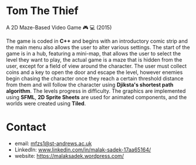 # Tom The Thief
A 2D Maze-Based Video Game 🎮 💻 (2015)

The game is coded in **C++** and begins with an introductory comic strip and the main menu also allows the user to alter various settings. The start of the game is in a hub, featuring a mini-map, that allows the user to select the level they want to play, the actual game is a maze that is hidden from the user, except for a field of view around the character. The user must collect coins and a key to open the door and escape the level, however enemies begin chasing the character once they reach a certain threshold distance from them and will follow the character using **Djiksta's shortest path algorithm**. The levels progress in difficulty. The graphics are implemented using **SFML**, **2D Sprite Sheets** are used for animated components, and the worlds were created using **Tiled**.

# Contact

* email: mfzs1@st-andrews.ac.uk
* LinkedIn: www.linkedin.com/in/malak-sadek-17aa65164/
* website: https://malaksadek.wordpress.com/
